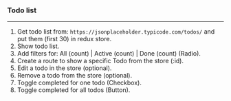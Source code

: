 ### Todo list

---

1.  Get todo list from: `https://jsonplaceholder.typicode.com/todos/` and put them (first 30) in redux store.
2.  Show todo list.
3.  Add filters for: All (count) | Active (count) | Done (count) (Radio).
4.  Create a route to show a specific Todo from the store (:id).
5.  Edit a todo in the store (optional).
6.  Remove a todo from the store (optional).
7.  Toggle completed for one todo (Checkbox).
8.  Toggle completed for all todos (Button).
